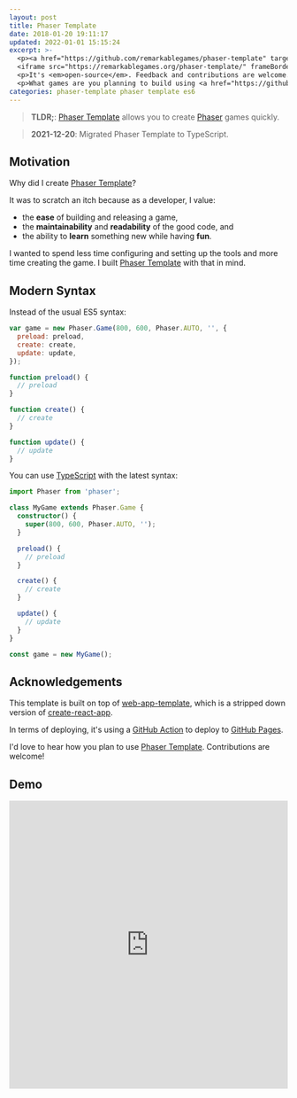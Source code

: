 ```yaml
---
layout: post
title: Phaser Template
date: 2018-01-20 19:11:17
updated: 2022-01-01 15:15:24
excerpt: >-
  <p><a href="https://github.com/remarkablegames/phaser-template" target="_blank">Phaser Template</a> allows you to bootstrap Phaser games quickly. See the <a href="https://remarkablegames.org/phaser-template/" target="_blank">demo</a> below.</p>
  <iframe src="https://remarkablegames.org/phaser-template/" frameBorder="0" width="100%" height="520px"></iframe>
  <p>It's <em>open-source</em>. Feedback and contributions are welcome.</p>
  <p>What games are you planning to build using <a href="https://github.com/remarkablegames/phaser-template" target="_blank">Phaser Template</a>?</p>
categories: phaser-template phaser template es6
---
```


> **TLDR;**: [Phaser Template](https://github.com/remarkablegames/phaser-template) allows you to create [Phaser](https://phaser.io) games quickly.

> **2021-12-20**: Migrated Phaser Template to TypeScript.

## Motivation

Why did I create [Phaser Template](https://github.com/remarkablegames/phaser-template)?

It was to scratch an itch because as a developer, I value:

- the **ease** of building and releasing a game,
- the **maintainability** and **readability** of the good code, and
- the ability to **learn** something new while having **fun**.

I wanted to spend less time configuring and setting up the tools and more time creating the game. I built [Phaser Template](https://github.com/remarkablegames/phaser-template) with that in mind.

## Modern Syntax

Instead of the usual ES5 syntax:

```js
var game = new Phaser.Game(800, 600, Phaser.AUTO, '', {
  preload: preload,
  create: create,
  update: update,
});

function preload() {
  // preload
}

function create() {
  // create
}

function update() {
  // update
}
```

You can use [TypeScript](https://www.typescriptlang.org/) with the latest syntax:

```ts
import Phaser from 'phaser';

class MyGame extends Phaser.Game {
  constructor() {
    super(800, 600, Phaser.AUTO, '');
  }

  preload() {
    // preload
  }

  create() {
    // create
  }

  update() {
    // update
  }
}

const game = new MyGame();
```

## Acknowledgements

This template is built on top of [web-app-template](https://github.com/remarkablemark/web-app-template), which is a stripped down version of [create-react-app](https://github.com/facebookincubator/create-react-app).

In terms of deploying, it's using a [GitHub Action](https://github.com/JamesIves/github-pages-deploy-action) to deploy to [GitHub Pages](https://pages.github.com).

I'd love to hear how you plan to use [Phaser Template](https://github.com/remarkablegames/phaser-template). Contributions are welcome!

## Demo

<iframe src="https://remarkablegames.org/phaser-template/" frameBorder="0" width="100%" height="520px"></iframe>
